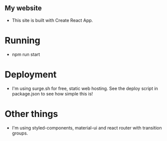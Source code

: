 ## My website

- This site is built with Create React App.

# Running
- npm run start

# Deployment
- I'm using surge.sh for free, static web hosting. See the deploy script in package.json to see how simple this is!

# Other things
- I'm using styled-components, material-ui and react router with transition groups.